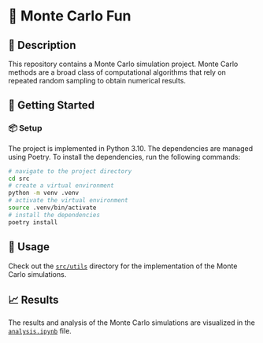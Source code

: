 # 🎲 Monte Carlo Fun

## 📖 Description
This repository contains a Monte Carlo simulation project. Monte Carlo methods are a broad class of computational algorithms that rely on repeated random sampling to obtain numerical results.

## 🚀 Getting Started

### 📦 Setup
The project is implemented in Python 3.10. The dependencies are managed using Poetry. To install the dependencies, run the following commands:

```bash
# navigate to the project directory
cd src
# create a virtual environment
python -m venv .venv
# activate the virtual environment
source .venv/bin/activate
# install the dependencies
poetry install
```

## 🎯 Usage

Check out the [`src/utils`](./src/utils) directory for the implementation of the Monte Carlo simulations.

## 📈 Results

The results and analysis of the Monte Carlo simulations are visualized in the [`analysis.ipynb`](./notebooks/analysis.ipynb) file.